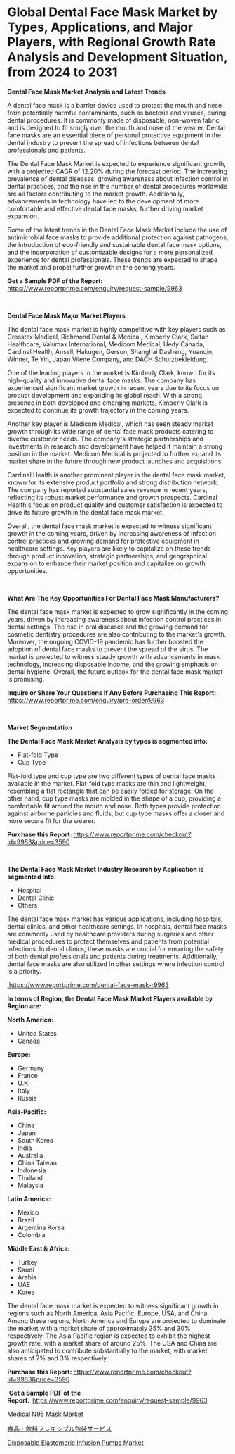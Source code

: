 <p><h1>Global Dental Face Mask Market by Types, Applications, and Major Players, with Regional Growth Rate Analysis and Development Situation, from 2024 to 2031</h1></p><p><strong>Dental Face Mask Market Analysis and Latest Trends</strong></p>
<p><p>A dental face mask is a barrier device used to protect the mouth and nose from potentially harmful contaminants, such as bacteria and viruses, during dental procedures. It is commonly made of disposable, non-woven fabric and is designed to fit snugly over the mouth and nose of the wearer. Dental face masks are an essential piece of personal protective equipment in the dental industry to prevent the spread of infections between dental professionals and patients.</p><p>The Dental Face Mask Market is expected to experience significant growth, with a projected CAGR of 12.20% during the forecast period. The increasing prevalence of dental diseases, growing awareness about infection control in dental practices, and the rise in the number of dental procedures worldwide are all factors contributing to the market growth. Additionally, advancements in technology have led to the development of more comfortable and effective dental face masks, further driving market expansion.</p><p>Some of the latest trends in the Dental Face Mask Market include the use of antimicrobial face masks to provide additional protection against pathogens, the introduction of eco-friendly and sustainable dental face mask options, and the incorporation of customizable designs for a more personalized experience for dental professionals. These trends are expected to shape the market and propel further growth in the coming years.</p></p>
<p><strong>Get a Sample PDF of the Report:&nbsp;</strong> <a href="https://www.reportprime.com/enquiry/request-sample/9963">https://www.reportprime.com/enquiry/request-sample/9963</a></p>
<p>&nbsp;</p>
<p><strong>Dental Face Mask Major Market Players</strong></p>
<p><p>The dental face mask market is highly competitive with key players such as Crosstex Medical, Richmond Dental & Medical, Kimberly Clark, Sultan Healthcare, Valumax International, Medicom Medical, Hedy Canada, Cardinal Health, Ansell, Hakugen, Gerson, Shanghai Dasheng, Yuanqin, Winner, Te Yin, Japan Vilene Company, and DACH Schutzbekleidung.</p><p>One of the leading players in the market is Kimberly Clark, known for its high-quality and innovative dental face masks. The company has experienced significant market growth in recent years due to its focus on product development and expanding its global reach. With a strong presence in both developed and emerging markets, Kimberly Clark is expected to continue its growth trajectory in the coming years.</p><p>Another key player is Medicom Medical, which has seen steady market growth through its wide range of dental face mask products catering to diverse customer needs. The company's strategic partnerships and investments in research and development have helped it maintain a strong position in the market. Medicom Medical is projected to further expand its market share in the future through new product launches and acquisitions.</p><p>Cardinal Health is another prominent player in the dental face mask market, known for its extensive product portfolio and strong distribution network. The company has reported substantial sales revenue in recent years, reflecting its robust market performance and growth prospects. Cardinal Health's focus on product quality and customer satisfaction is expected to drive its future growth in the dental face mask market.</p><p>Overall, the dental face mask market is expected to witness significant growth in the coming years, driven by increasing awareness of infection control practices and growing demand for protective equipment in healthcare settings. Key players are likely to capitalize on these trends through product innovation, strategic partnerships, and geographical expansion to enhance their market position and capitalize on growth opportunities.</p></p>
<p>&nbsp;</p>
<p><strong>What Are The Key Opportunities For Dental Face Mask Manufacturers?</strong></p>
<p><p>The dental face mask market is expected to grow significantly in the coming years, driven by increasing awareness about infection control practices in dental settings. The rise in oral diseases and the growing demand for cosmetic dentistry procedures are also contributing to the market's growth. Moreover, the ongoing COVID-19 pandemic has further boosted the adoption of dental face masks to prevent the spread of the virus. The market is projected to witness steady growth with advancements in mask technology, increasing disposable income, and the growing emphasis on dental hygiene. Overall, the future outlook for the dental face mask market is promising.</p></p>
<p><strong>Inquire or Share Your Questions If Any Before Purchasing This Report:</strong> <a href="https://www.reportprime.com/enquiry/pre-order/9963">https://www.reportprime.com/enquiry/pre-order/9963</a></p>
<p>&nbsp;</p>
<p><strong>Market Segmentation</strong></p>
<p><strong>The Dental Face Mask Market Analysis by types is segmented into:</strong></p>
<p><ul><li>Flat-fold Type</li><li>Cup Type</li></ul></p>
<p><p>Flat-fold type and cup type are two different types of dental face masks available in the market. Flat-fold type masks are thin and lightweight, resembling a flat rectangle that can be easily folded for storage. On the other hand, cup type masks are molded in the shape of a cup, providing a comfortable fit around the mouth and nose. Both types provide protection against airborne particles and fluids, but cup type masks offer a closer and more secure fit for the wearer.</p></p>
<p><strong>Purchase this Report:&nbsp;</strong><a href="https://www.reportprime.com/checkout?id=9963&price=3590">https://www.reportprime.com/checkout?id=9963&price=3590</a></p>
<p>&nbsp;</p>
<p><strong>The Dental Face Mask Market Industry Research by Application is segmented into:</strong></p>
<p><ul><li>Hospital</li><li>Dental Clinic</li><li>Others</li></ul></p>
<p><p>The dental face mask market has various applications, including hospitals, dental clinics, and other healthcare settings. In hospitals, dental face masks are commonly used by healthcare providers during surgeries and other medical procedures to protect themselves and patients from potential infections. In dental clinics, these masks are crucial for ensuring the safety of both dental professionals and patients during treatments. Additionally, dental face masks are also utilized in other settings where infection control is a priority.</p></p>
<p><a href="https://www.reportprime.com/dental-face-mask-r9963">&nbsp;https://www.reportprime.com/dental-face-mask-r9963</a></p>
<p><strong>In terms of Region, the Dental Face Mask Market Players available by Region are:</strong></p>
<p>
    <p> <strong> North America: </strong>
        <ul>
            <li>United States</li>
            <li>Canada</li>
        </ul>
        </p> 
    <p> <strong> Europe: </strong>
        <ul>
            <li>Germany</li>
            <li>France</li>
            <li>U.K.</li>
            <li>Italy</li>
            <li>Russia</li>
        </ul>
        </p> 
    <p> <strong> Asia-Pacific: </strong>
        <ul>
            <li>China</li>
            <li>Japan</li>
            <li>South Korea</li>
            <li>India</li>
            <li>Australia</li>
            <li>China Taiwan</li>
            <li>Indonesia</li>
            <li>Thailand</li>
            <li>Malaysia</li>
        </ul>
        </p> 
    <p> <strong> Latin America: </strong>
        <ul>
            <li>Mexico</li>
            <li>Brazil</li>
            <li>Argentina Korea</li>
            <li>Colombia</li>
        </ul>
        </p> 
    <p> <strong> Middle East & Africa: </strong>
        <ul>
            <li>Turkey</li>
            <li>Saudi</li>
            <li>Arabia</li>
            <li>UAE</li>
            <li>Korea</li>
        </ul>
    </p>
    </p>
<p><p>The dental face mask market is expected to witness significant growth in regions such as North America, Asia Pacific, Europe, USA, and China. Among these regions, North America and Europe are projected to dominate the market with a market share of approximately 35% and 30% respectively. The Asia Pacific region is expected to exhibit the highest growth rate, with a market share of around 25%. The USA and China are also anticipated to contribute substantially to the market, with market shares of 7% and 3% respectively.</p></p>
<p><strong>Purchase this Report: </strong><a href="https://www.reportprime.com/checkout?id=9963&price=3590">https://www.reportprime.com/checkout?id=9963&price=3590</a></p>
<p>&nbsp;<strong>Get a Sample PDF of the Report:&nbsp;&nbsp;</strong><a href="https://www.reportprime.com/enquiry/request-sample/9963">https://www.reportprime.com/enquiry/request-sample/9963</a></p>
<p><strong></strong></p>
<p><p><a href="https://github.com/Angelnienowdseej3e45z3p8c/Market-Research-Report-List-3/blob/main/medical-n95-mask-market.md">Medical N95 Mask Market</a></p><p><a href="https://github.com/JanickJohns/Market-Research-Report-List-2/blob/main/899908485824.md">食品・飲料フレキシブル包装サービス</a></p><p><a href="https://github.com/angeliabkratze/Market-Research-Report-List-2/blob/main/disposable-elastomeric-infusion-pumps-market.md">Disposable Elastomeric Infusion Pumps Market</a></p></p>